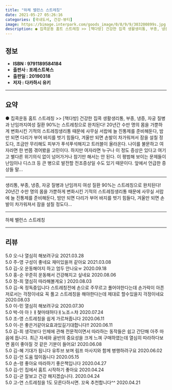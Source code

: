 ```yaml
---
title: "하체 밸런스 스트레칭"
date: 2021-05-27 05:26:16
categories: [국내도서, 건강-뷰티]
image: https://bimage.interpark.com/goods_image/0/8/9/9/303200899s.jpg
description: ● 집콕운동 홈트 스트레칭 >> [책다방] 건강한 집콕 생활생리통, 부종, 냉증, 자궁 질병과 난임까지여성 질환 90%는 스트레칭으로 완치된다! 20년간 수만 명의 몸을 가뿐하게 변화시킨 기적의 스트레칭생리통 때문에 사무실 서랍에 늘 진통제를 준비해둔다, 밤만 되면 다리가 부어 바지를
---
```


## **정보**

- **ISBN : 9791189584184**
- **출판사 : 포레스트북스**
- **출판일 : 20190318**
- **저자 : 다카하시 유키**

------



## **요약**

●  집콕운동 홈트 스트레칭 >> [책다방] 건강한 집콕 생활생리통, 부종, 냉증, 자궁 질병과 난임까지여성 질환 90%는 스트레칭으로 완치된다! 20년간 수만 명의 몸을 가뿐하게 변화시킨 기적의 스트레칭생리통 때문에 사무실 서랍에 늘 진통제를 준비해둔다, 밤만 되면 다리가 부어 바지를 벗기 힘들다, 겨울만 되면 손발이 차가워져서 잠을 설칠 정도다, 조금만 무리해도 피부가 푸석푸석해지고 트러블이 올라온다. 나이를 불문하고 여자라면 한 번쯤 겪어봤을 고민이다. 하지만 여자라면 누구나 이 정도 증상은 있다고 여기고 별다른 위기의식 없이 넘어가거나 참기만 해서는 안 된다. 이 평범해 보이는 문제들이 난임이나 디스크 등 큰 병으로 발전할 전조증상일 수도 있기 때문이다. 앞에서 언급한 증상들 말...

------

생리통, 부종, 냉증, 자궁 질병과 난임까지
여성 질환 90%는 스트레칭으로 완치된다! 
20년간 수만 명의 몸을 가뿐하게 변화시킨 기적의 스트레칭생리통 때문에 사무실 서랍에 늘 진통제를 준비해둔다, 밤만 되면 다리가 부어 바지를 벗기 힘들다, 겨울만 되면 손발이 차가워져서 잠을 설칠 정도다... 

------


하체 밸런스 스트레칭 

------


## **리뷰** 

5.0 오-나 열심히 해보려구요 2021.03.28 <br/>5.0 주-영 구성이 좋네요 재미있을꺼 같아요 2021.03.08 <br/>5.0 김-오 운동해야지  하고 엄두 안나요ㅠ 2020.09.18 <br/>5.0 홍-순 꾸준히 운동해서 건강해지고 싶네요 2020.08.06 <br/>5.0 정-희 열심히 따라해볼게요 ) 2020.08.03 <br/>5.0 김-옥 정독중입니다
스트레칭전에 손으로 주무르고 풀어야한다는데 손가락이 아픈 저로서는 걱정이네요
꼭 풀고 스트레칭을 해야한다는데
제대로 할수있을지 걱정이네요 2020.08.03 <br/>5.0 이-민 열심히  해보려구요 2020.07.30 <br/>5.0 박-아 아ㅏㅐ쳦마태허다ㅐ노조ㅗ챠 2020.07.24 <br/>5.0 조-영 스트레칭을 쉽게 가르쳐줍니다 2020.06.11 <br/>5.0 이-은 좋은거같아요효과있길기대합니다!! 2020.06.11 <br/>5.0 김-희 생각보다 인체에 관해 전문적이면서 따라하는 동작들은 쉽고 간단해 아주 마음에 듭니다. 최근 자세와 골반의 중요성을 크게 느껴 구매하였는데 열심히 따라하다보면 몸이 좋아질 것 같은 기분이 들어요! 2020.06.08 <br/>5.0 김-혜 기대가 됩니다
유투브 보며 림프 마사지와 함께 병행하려구요  2020.06.02 <br/>5.0 김-언 도움 많이돕니다 2020.05.15 <br/>5.0 손-령 좋아요
따라하기 좋은책입니다 2020.04.27 <br/>5.0 김-인 집에서 홈트 시작하기 좋아요 2020.04.24 <br/>5.0 김-균 잘보고 건강 해지겠습니다. 2020.04.24 <br/>5.0 고-연 스트레칭을 1도 모른다하시면. 꼬옥 추천합니다^^ 2020.04.21 <br/>